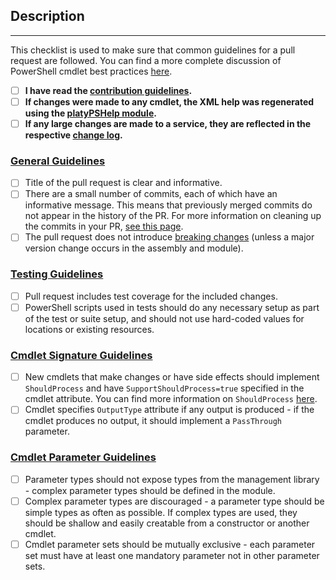<!-- DO NOT DELETE THIS TEMPLATE -->

## Description
<!--
Please add an informative description that covers the changes made by the pull request.

If applicable, reference the bug/issue that this pull request fixes here.
-->

---

This checklist is used to make sure that common guidelines for a pull request are followed. You can find a more complete discussion of PowerShell cmdlet best practices [here](https://msdn.microsoft.com/en-us/library/dd878270(v=vs.85).aspx).

- [ ] **I have read the [contribution guidelines](https://github.com/Azure/azure-powershell/blob/dev/CONTRIBUTING.md).**
- [ ] **If changes were made to any cmdlet, the XML help was regenerated using the [platyPSHelp module](https://github.com/Azure/azure-powershell/blob/dev/documentation/platyPSHelp-documentation.md).**
- [ ] **If any large changes are made to a service, they are reflected in the respective [change log](https://github.com/Azure/azure-powershell/blob/dev/CONTRIBUTING.md#updating-the-change-log).**

### [General Guidelines](https://github.com/Azure/azure-powershell/blob/dev/CONTRIBUTING.md#general-guidelines)
- [ ] Title of the pull request is clear and informative.
- [ ] There are a small number of commits, each of which have an informative message. This means that previously merged commits do not appear in the history of the PR. For more information on cleaning up the commits in your PR, [see this page](https://github.com/Azure/azure-powershell/blob/dev/documentation/cleaning-up-commits.md).
- [ ] The pull request does not introduce [breaking changes](https://github.com/Azure/azure-powershell/blob/dev/documentation/breaking-changes.md) (unless a major version change occurs in the assembly and module).

### [Testing Guidelines](https://github.com/Azure/azure-powershell/blob/dev/CONTRIBUTING.md#testing-guidelines)
- [ ] Pull request includes test coverage for the included changes.
- [ ] PowerShell scripts used in tests should do any necessary setup as part of the test or suite setup, and should not use hard-coded values for locations or existing resources.

### [Cmdlet Signature Guidelines](https://github.com/Azure/azure-powershell/blob/dev/CONTRIBUTING.md#cmdlet-signature-guidelines)
- [ ] New cmdlets that make changes or have side effects should implement `ShouldProcess` and have `SupportShouldProcess=true` specified in the cmdlet attribute. You can find more information on `ShouldProcess` [here](https://gist.github.com/markcowl/338e16fe5c8bbf195aff9f8af0db585d#what-is-the-change).
- [ ] Cmdlet specifies `OutputType` attribute if any output is produced - if the cmdlet produces no output, it should implement a `PassThrough` parameter.

### [Cmdlet Parameter Guidelines](https://github.com/Azure/azure-powershell/blob/dev/CONTRIBUTING.md#cmdlet-parameter-guidelines)
- [ ] Parameter types should not expose types from the management library - complex parameter types should be defined in the module.
- [ ] Complex parameter types are discouraged - a parameter type should be simple types as often as possible. If complex types are used, they should be shallow and easily creatable from a constructor or another cmdlet.
- [ ] Cmdlet parameter sets should be mutually exclusive - each parameter set must have at least one mandatory parameter not in other parameter sets.